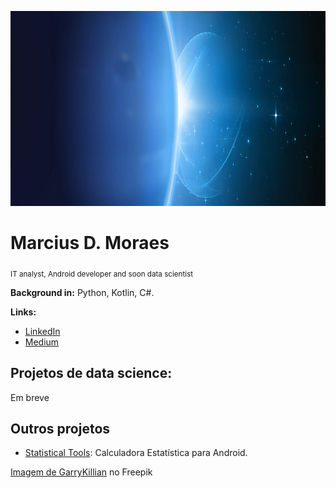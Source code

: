 

<p align="center">
  <img src="banner2.png" height="312" width="960" >
</p>

# Marcius D. Moraes
<sub>IT analyst, Android developer and soon data scientist</sub>


**Background in:** Python, Kotlin, C#.

**Links:**
* [LinkedIn](https://www.linkedin.com/in/marciusdm/)
* [Medium](https://medium.com/@marciusdellano)

## Projetos de data science:
Em breve

## Outros projetos
* [Statistical Tools](https://play.google.com/store/apps/details?id=com.mdmoraes.statisticalcalculator): Calculadora Estatística para Android.

<a href="https://br.freepik.com/vetores-gratis/estrelas-brilhantes-brilham-da-borda-de-um-planeta_6538801.htm#query=eclipse&position=3&from_view=search&track=sph">Imagem de GarryKillian</a> no Freepik
